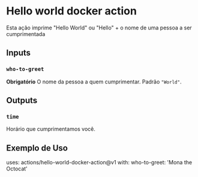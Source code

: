 # Hello world docker action

Esta ação imprime "Hello World" ou "Hello" + o nome de uma pessoa a ser cumprimentada

## Inputs

### `who-to-greet`

**Obrigatório** O nome da pessoa a quem cumprimentar. Padrão `"World"`.

## Outputs

### `time`

Horário que cumprimentamos você.

## Exemplo de Uso

uses: actions/hello-world-docker-action@v1
with:
    who-to-greet: 'Mona the Octocat'
